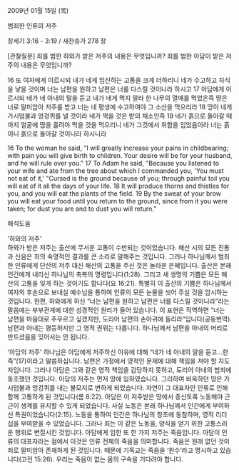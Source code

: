 2009년 01월 15일 (목)

범죄한 인류의 저주



창세기 3:16 - 3:19 / 새찬송가 278 장


[관찰질문]
죄를 범한 하와가 받은 저주의 내용은 무엇입니까?
죄를 범한 아담이 받은 저주의 내용은 무엇입니까?

16 또 여자에게 이르시되 내가 네게 임신하는 고통을 크게 더하리니 네가 수고하고 자식을 낳을 것이며 너는 남편을 원하고 남편은 너를 다스릴 것이니라 하시고 
17 아담에게 이르시되 네가 네 아내의 말을 듣고 내가 네게 먹지 말라 한 나무의 열매를 먹었은즉 땅은 너로 말미암아 저주를 받고 너는 네 평생에 수고하여야 그 소산을 먹으리라 
18 땅이 네게 가시덤불과 엉겅퀴를 낼 것이라 네가 먹을 것은 밭의 채소인즉 
19 네가 흙으로 돌아갈 때까지 얼굴에 땀을 흘려야 먹을 것을 먹으리니 네가 그것에서 취함을 입었음이라 너는 흙이니 흙으로 돌아갈 것이니라 하시니라  

16 To the woman he said, "I will greatly increase your pains in childbearing; with pain you will give birth to children. Your desire will be for your husband, and he will rule over you." 
17 To Adam he said, "Because you listened to your wife and ate from the tree about which I commanded you, 'You must not eat of it,' "Cursed is the ground because of you; through painful toil you will eat of it all the days of your life. 
18 It will produce thorns and thistles for you, and you will eat the plants of the field. 
19 By the sweat of your brow you will eat your food until you return to the ground, since from it you were taken; for dust you are and to dust you will return."

해석도움





'하와의 저주'  
하와가 받은 저주는 출산에 무서운 고통이 수반되는 것이었습니다. 해산 시의 모든 진통과 신음은 죄의 숙명적인 결과를 큰 소리로 말해주는 것입니다. 그러나 하나님께서 범죄한 인류에게 단산의 저주 대신 해산의 고통을 주신 것은 놀라운 은혜입니다. 출산은 본래 인간에게 내리신 하나님의 축복의 명령입니다(1:28). 그리고 새 생명의 기쁨은 모든 해산의 고통을 잊게 하는 것이기도 합니다(요 16:21). 특별히 이 출산의 기쁨은 하나님께서 여자의 후손으로 보내실 예수님을 통하여 인류의 모든 눈물을 씻어 주실 것을 암시하는 것입니다. 한편, 하와에게 하신 “너는 남편을 원하고 남편은 너를 다스릴 것이니라”라는 말씀에는 부부관계에 대한 성경적인 원리가 들어 있습니다. 이 표현은 직역하면 “너는 남편을 마음대로 주무르고 싶겠지만, 도리어 남편의 손아귀에 들리라”입니다(공동번역). 남편과 아내는 평등하지만 그 영적 권위는 다릅니다. 하나님께서 남편을 아내의 머리로 만드셨음을 잊어서는 안 됩니다.    

'아담의 저주'
하나님은 아담에게 저주하신 이유에 대해 “네가 네 아내의 말을 듣고…한즉”(17)이라고 말씀하십니다. 남편은 가정에서 영적인 문제에 대해 책임을 져야 할 지도자입니다. 그러나 아담은 그와 같은 영적 책임을 감당하지 못하고, 도리어 아내의 범죄에 동조했던 것입니다. 아담의 저주는 먼저 땅에 임하였습니다. 그리하여 비옥하던 땅은 가시덤불과 엉겅퀴를 내는 불모지로 변하게 되었습니다. 자연이 그 대표자인 인류로 인해 함께 고통하게 된 것입니다(롬 8:22). 아담은 이 저주받은 땅에서 종신토록 노동해야 근근이 생계를 유지할 수 있게 되었습니다. 사실 노동은 본래 하나님께서 인간에게 부여하신 특권이었습니다(2:15). 노동을 통하여 인간은 하나님의 창조에 동참하며, 영적 리더십을 부여받을 수 있었습니다. 그러나 죄는 이 같은 노동을, 양식을 얻기 위한 고통스러운 행위로 변질시킨 것입니다. 아담에게 임한 또 한 가지 저주는 죽음입니다. 아담이 인류의 대표자라는 점에서 이것은 인류 전체의 죽음을 의미합니다. 죽음은 원래 없던 것이 죄로 말미암아 존재하게 된 것입니다. 때문에 기독교는 죽음을 ‘원수’라고 명시하고 있습니다(고전 15:26). 우리는 죽음이 없는 몸의 구속을 기다려야 합니다.
